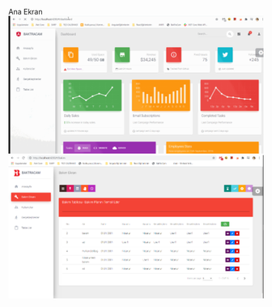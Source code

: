 Ana Ekran
![Ana Ekran](https://github.com/NisanurBulut/BakTraCam/blob/master/BakTraCam.ClientApp/src/assets/Trailer/anaEkran1.gif)
![Ana Ekran](https://github.com/NisanurBulut/BakTraCam/blob/master/BakTraCam.ClientApp/src/assets/Trailer/anaEkran.PNG)

